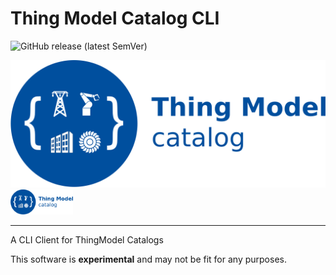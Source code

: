 # Thing Model Catalog CLI

![GitHub release (latest SemVer)](https://img.shields.io/github/v/release/hadjian/tm-catalog-cli)

![tm-catalog logo](docs/media/tm-catalog-logo.svg)
<img src="https://github.com/hadjian/tm-catalog-cli/raw/main/docs/media/tm-catalog-logo.svg" width="100">

---
A CLI Client for ThingModel Catalogs

This software is **experimental** and may not be fit for any purposes. 
